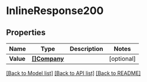# InlineResponse200

## Properties

Name | Type | Description | Notes
------------ | ------------- | ------------- | -------------
**Value** | [**[]Company**](company.md) |  | [optional] 

[[Back to Model list]](../README.md#documentation-for-models) [[Back to API list]](../README.md#documentation-for-api-endpoints) [[Back to README]](../README.md)


